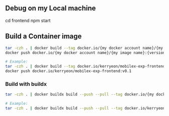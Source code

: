 ## Debug on my Local machine
cd frontend
npm start

## Build a Container image

```bash
tar -czh . | docker build --tag docker.io/{my docker account name}/{my image name}:{version} -
docker push docker.io/{my docker account name}/{my image name}:{version}

# Example:
tar -czh . | docker build --tag docker.io/kerryeon/mobilex-exp-frontend:v0.1 -
docker push docker.io/kerryeon/mobilex-exp-frontend:v0.1
```

### Build with buildx

```bash
tar -czh . | docker buildx build --push --pull --tag docker.io/{my docker account name}/{my image name}:{version} -

# Example:
tar -czh . | docker buildx build --push --pull --tag docker.io/kerryeon/mobilex-exp-frontend:v0.1 -
```
